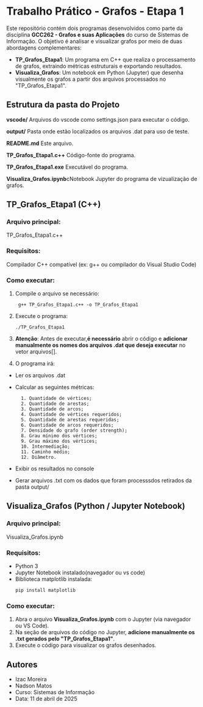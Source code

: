 # Trabalho Prático - Grafos - Etapa 1

Este repositório contém dois programas desenvolvidos como parte da disciplina **GCC262 - Grafos e suas Aplicações** do curso de Sistemas de Informação. O objetivo é analisar e visualizar grafos por meio de duas abordagens complementares:

- **TP_Grafos_Etapa1**: Um programa em C++ que realiza o processamento de grafos, extraindo métricas estruturais e exportando resultados.
- **Visualiza_Grafos**: Um notebook em Python (Jupyter) que desenha visualmente os grafos a partir dos arquivos processados no "TP_Grafos_Etapa1".

## Estrutura da pasta do Projeto

**vscode/** Arquivos do vscode como settings.json para executar o   código.

**output/** Pasta onde estão localizados os arquivos .dat para uso de teste.
                    
**README.md** Este arquivo.

**TP_Grafos_Etapa1.c++** Código-fonte do programa. 

**TP_Grafos_Etapa1.exe** Executável do programa.

**Visualiza_Grafos.ipynb**cNotebook Jupyter do programa de vizualização de grafos.


## TP_Grafos_Etapa1 (C++)

### Arquivo principal:
TP_Grafos_Etapa1.c++

### Requisitos:
Compilador C++ compatível (ex: g++ ou compilador do Visual Studio Code)

### Como executar:
1. Compile o arquivo se necessário:
   ````
    g++ TP_Grafos_Etapa1.c++ -o TP_Grafos_Etapa1
   ````
2. Execute o programa:
   ```
   ./TP_Grafos_Etapa1
   ```
3. **Atenção**: Antes de executar,**é necessário** abrir o código e **adicionar manualmente os nomes dos arquivos .dat que deseja executar** no vetor arquivos[].

4. O programa irá:

- Ler os arquivos .dat

- Calcular as seguintes métricas:

        1. Quantidade de vértices;
        2. Quantidade de arestas;
        3. Quantidade de arcos;
        4. Quantidade de vértices requeridos;
        5. Quantidade de arestas requeridas;
        6. Quantidade de arcos requeridos;
        7. Densidade do grafo (order strength);
        8. Grau mínimo dos vértices;
        9. Grau máximo dos vértices;
        10. Intermediação;
        11. Caminho médio;
        12. Diâmetro.

- Exibir os resultados no console

- Gerar arquivos .txt com os dados que foram processsdos retirados da pasta output/

## Visualiza_Grafos (Python / Jupyter Notebook)

### Arquivo principal:
Visualiza_Grafos.ipynb

### Requisitos:
- Python 3
- Jupyter Notebook instalado(navegador ou vs code)
- Biblioteca matplotlib instalada:
  ```bash
  pip install matplotlib
  ```
### Como executar:
1. Abra o arquivo **Visualiza_Grafos.ipynb** com o Jupyter (via navegador ou VS Code).
2. Na seção de arquivos do código no Jupyter, **adicione manualmente os .txt gerados pelo "TP_Grafos_Etapa1"**.
3. Execute o código para visualizar os grafos desenhados.

## Autores
- Izac Moreira
- Nadson Matos
- Curso: Sistemas de Informação
- Data: 11 de abril de 2025
